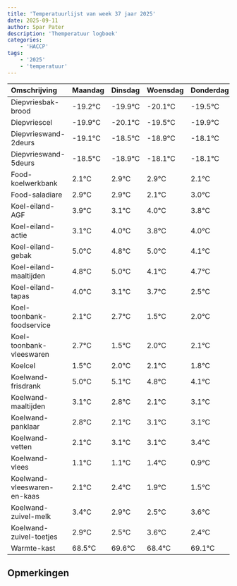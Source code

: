 ```yaml
---
title: 'Temperatuurlijst van week 37 jaar 2025'
date: 2025-09-11
author: Spar Pater
description: 'Themperatuur logboek'
categories:
    - 'HACCP'
tags:
    - '2025'
    - 'temperatuur'
---
```

|Omschrijving|Maandag|Dinsdag|Woensdag|Donderdag|Vrijdag|Zaterdag|Zondag|
|:---|:---|:---|:---|:---|:---|:---|:---|
|Diepvriesbak-brood|-19.2°C|-19.9°C|-20.1°C|-19.5°C| | | |
|Diepvriescel|-19.9°C|-20.1°C|-19.5°C|-19.9°C| | | |
|Diepvrieswand-2deurs|-19.1°C|-18.5°C|-18.9°C|-18.1°C| | | |
|Diepvrieswand-5deurs|-18.5°C|-18.9°C|-18.1°C|-18.1°C| | | |
|Food-koelwerkbank|2.1°C|2.9°C|2.9°C|2.1°C| | | |
|Food-saladiare|2.9°C|2.9°C|2.1°C|3.0°C| | | |
|Koel-eiland-AGF|3.9°C|3.1°C|4.0°C|3.8°C| | | |
|Koel-eiland-actie|3.1°C|4.0°C|3.8°C|4.0°C| | | |
|Koel-eiland-gebak|5.0°C|4.8°C|5.0°C|4.1°C| | | |
|Koel-eiland-maaltijden|4.8°C|5.0°C|4.1°C|4.7°C| | | |
|Koel-eiland-tapas|4.0°C|3.1°C|3.7°C|2.5°C| | | |
|Koel-toonbank-foodservice|2.1°C|2.7°C|1.5°C|2.0°C| | | |
|Koel-toonbank-vleeswaren|2.7°C|1.5°C|2.0°C|2.1°C| | | |
|Koelcel|1.5°C|2.0°C|2.1°C|1.8°C| | | |
|Koelwand-frisdrank|5.0°C|5.1°C|4.8°C|4.1°C| | | |
|Koelwand-maaltijden|3.1°C|2.8°C|2.1°C|3.1°C| | | |
|Koelwand-panklaar|2.8°C|2.1°C|3.1°C|3.1°C| | | |
|Koelwand-vetten|2.1°C|3.1°C|3.1°C|3.4°C| | | |
|Koelwand-vlees|1.1°C|1.1°C|1.4°C|0.9°C| | | |
|Koelwand-vleeswaren-en-kaas|2.1°C|2.4°C|1.9°C|1.5°C| | | |
|Koelwand-zuivel-melk|3.4°C|2.9°C|2.5°C|3.6°C| | | |
|Koelwand-zuivel-toetjes|2.9°C|2.5°C|3.6°C|2.4°C| | | |
|Warmte-kast|68.5°C|69.6°C|68.4°C|69.1°C| | | |

## Opmerkingen


